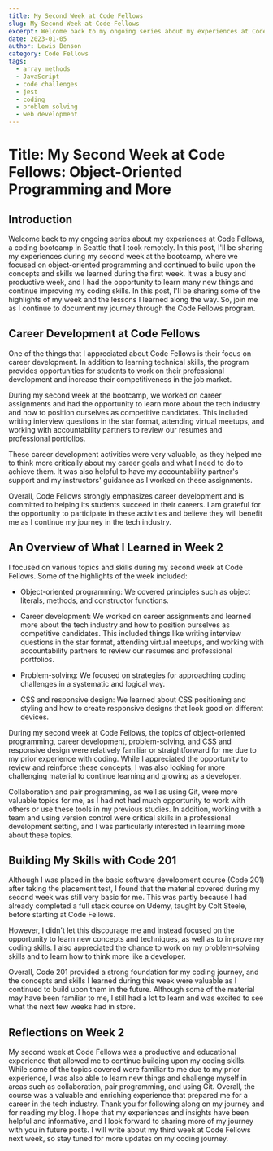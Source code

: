 ```yaml
---
title: My Second Week at Code Fellows
slug: My-Second-Week-at-Code-Fellows
excerpt: Welcome back to my ongoing series about my experiences at Code Fellows, a coding bootcamp in Seattle that I took remotely. In this post, I'll be sharing my experiences during my second week at the bootcamp...
date: 2023-01-05
author: Lewis Benson
category: Code Fellows
tags:
  - array methods
  - JavaScript
  - code challenges
  - jest
  - coding
  - problem solving
  - web development
---
```


<!-- @format -->

# Title: My Second Week at Code Fellows: Object-Oriented Programming and More

## Introduction

Welcome back to my ongoing series about my experiences at Code Fellows, a coding bootcamp in Seattle that I took remotely. In this post, I'll be sharing my experiences during my second week at the bootcamp, where we focused on object-oriented programming and continued to build upon the concepts and skills we learned during the first week. It was a busy and productive week, and I had the opportunity to learn many new things and continue improving my coding skills. In this post, I'll be sharing some of the highlights of my week and the lessons I learned along the way. So, join me as I continue to document my journey through the Code Fellows program.

## Career Development at Code Fellows

One of the things that I appreciated about Code Fellows is their focus on career development. In addition to learning technical skills, the program provides opportunities for students to work on their professional development and increase their competitiveness in the job market.

During my second week at the bootcamp, we worked on career assignments and had the opportunity to learn more about the tech industry and how to position ourselves as competitive candidates. This included writing interview questions in the star format, attending virtual meetups, and working with accountability partners to review our resumes and professional portfolios.

These career development activities were very valuable, as they helped me to think more critically about my career goals and what I need to do to achieve them. It was also helpful to have my accountability partner's support and my instructors' guidance as I worked on these assignments.

Overall, Code Fellows strongly emphasizes career development and is committed to helping its students succeed in their careers. I am grateful for the opportunity to participate in these activities and believe they will benefit me as I continue my journey in the tech industry.

## An Overview of What I Learned in Week 2

I focused on various topics and skills during my second week at Code Fellows. Some of the highlights of the week included:

- Object-oriented programming: We covered principles such as object literals, methods, and constructor functions.

- Career development: We worked on career assignments and learned more about the tech industry and how to position ourselves as competitive candidates. This included things like writing interview questions in the star format, attending virtual meetups, and working with accountability partners to review our resumes and professional portfolios.

- Problem-solving: We focused on strategies for approaching coding challenges in a systematic and logical way.

- CSS and responsive design: We learned about CSS positioning and styling and how to create responsive designs that look good on different devices.

During my second week at Code Fellows, the topics of object-oriented programming, career development, problem-solving, and CSS and responsive design were relatively familiar or straightforward for me due to my prior experience with coding. While I appreciated the opportunity to review and reinforce these concepts, I was also looking for more challenging material to continue learning and growing as a developer.

Collaboration and pair programming, as well as using Git, were more valuable topics for me, as I had not had much opportunity to work with others or use these tools in my previous studies. In addition, working with a team and using version control were critical skills in a professional development setting, and I was particularly interested in learning more about these topics.

## Building My Skills with Code 201

Although I was placed in the basic software development course (Code 201) after taking the placement test, I found that the material covered during my second week was still very basic for me. This was partly because I had already completed a full stack course on Udemy, taught by Colt Steele, before starting at Code Fellows.

However, I didn't let this discourage me and instead focused on the opportunity to learn new concepts and techniques, as well as to improve my coding skills. I also appreciated the chance to work on my problem-solving skills and to learn how to think more like a developer.

Overall, Code 201 provided a strong foundation for my coding journey, and the concepts and skills I learned during this week were valuable as I continued to build upon them in the future. Although some of the material may have been familiar to me, I still had a lot to learn and was excited to see what the next few weeks had in store.

## Reflections on Week 2

My second week at Code Fellows was a productive and educational experience that allowed me to continue building upon my coding skills. While some of the topics covered were familiar to me due to my prior experience, I was also able to learn new things and challenge myself in areas such as collaboration, pair programming, and using Git. Overall, the course was a valuable and enriching experience that prepared me for a career in the tech industry. Thank you for following along on my journey and for reading my blog. I hope that my experiences and insights have been helpful and informative, and I look forward to sharing more of my journey with you in future posts. I will write about my third week at Code Fellows next week, so stay tuned for more updates on my coding journey.

